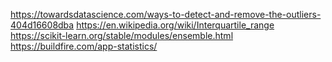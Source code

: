 https://towardsdatascience.com/ways-to-detect-and-remove-the-outliers-404d16608dba
https://en.wikipedia.org/wiki/Interquartile_range
https://scikit-learn.org/stable/modules/ensemble.html
https://buildfire.com/app-statistics/